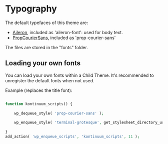 # Typography

The default typefaces of this theme are: 

- [Aileron](http://dotcolon.net/font/aileron/), included as 'aileron-font': used for body text.
- [PropCourierSans](https://usemodify.com/fonts/prop-courier-sans/), included as 'prop-courier-sans'

The files are stored in the "fonts"	folder.

## Loading your own fonts

You can load your own fonts within a Child Theme. It's recommended to unregister the default fonts when not used.

Example (replaces the title font):

```php

function kontinuum_scripts() {
	
	wp_dequeue_style( 'prop-courier-sans' );
		
	wp_enqueue_style( 'terminal-grotesque', get_stylesheet_directory_uri().'/fonts/terminal-grotesque/webfont.css' );	
	
}
add_action( 'wp_enqueue_scripts', 'kontinuum_scripts', 11 );
```